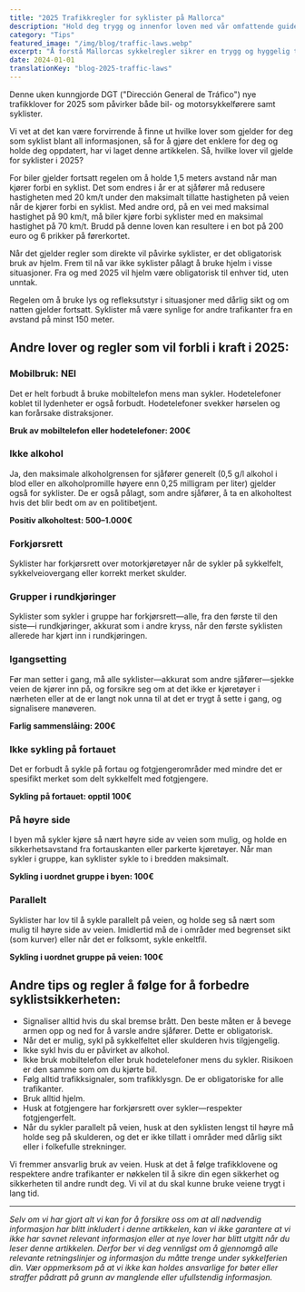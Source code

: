 ```yaml
---
title: "2025 Trafikkregler for syklister på Mallorca"
description: "Hold deg trygg og innenfor loven med vår omfattende guide til de nyeste sykkelreglene og trafikklovene på Mallorca for 2025."
category: "Tips"
featured_image: "/img/blog/traffic-laws.webp"
excerpt: "Å forstå Mallorcas sykkelregler sikrer en trygg og hyggelig tur. Lær om regler for gruppesykling, hjelmpåbud, plassering på veien og de nyeste 2025-regelverket som påvirker syklister."
date: 2024-01-01
translationKey: "blog-2025-traffic-laws"
---
```


Denne uken kunngjorde DGT ("Dirección General de Tráfico") nye trafikklover for 2025 som påvirker både bil- og motorsykkelførere samt syklister.

Vi vet at det kan være forvirrende å finne ut hvilke lover som gjelder for deg som syklist blant all informasjonen, så for å gjøre det enklere for deg og holde deg oppdatert, har vi laget denne artikkelen. Så, hvilke lover vil gjelde for syklister i 2025?

For biler gjelder fortsatt regelen om å holde 1,5 meters avstand når man kjører forbi en syklist. Det som endres i år er at sjåfører må redusere hastigheten med 20 km/t under den maksimalt tillatte hastigheten på veien når de kjører forbi en syklist. Med andre ord, på en vei med maksimal hastighet på 90 km/t, må biler kjøre forbi syklister med en maksimal hastighet på 70 km/t. Brudd på denne loven kan resultere i en bot på 200 euro og 6 prikker på førerkortet.

Når det gjelder regler som direkte vil påvirke syklister, er det obligatorisk bruk av hjelm. Frem til nå var ikke syklister pålagt å bruke hjelm i visse situasjoner. Fra og med 2025 vil hjelm være obligatorisk til enhver tid, uten unntak.

Regelen om å bruke lys og refleksutstyr i situasjoner med dårlig sikt og om natten gjelder fortsatt. Syklister må være synlige for andre trafikanter fra en avstand på minst 150 meter.

## Andre lover og regler som vil forbli i kraft i 2025:

### Mobilbruk: NEI

Det er helt forbudt å bruke mobiltelefon mens man sykler. Hodetelefoner koblet til lydenheter er også forbudt. Hodetelefoner svekker hørselen og kan forårsake distraksjoner.

**Bruk av mobiltelefon eller hodetelefoner: 200€**

### Ikke alkohol

Ja, den maksimale alkoholgrensen for sjåfører generelt (0,5 g/l alkohol i blod eller en alkoholpromille høyere enn 0,25 milligram per liter) gjelder også for syklister. De er også pålagt, som andre sjåfører, å ta en alkoholtest hvis det blir bedt om av en politibetjent.

**Positiv alkoholtest: 500–1.000€**

### Forkjørsrett

Syklister har forkjørsrett over motorkjøretøyer når de sykler på sykkelfelt, sykkelveiovergang eller korrekt merket skulder.

### Grupper i rundkjøringer

Syklister som sykler i gruppe har forkjørsrett—alle, fra den første til den siste—i rundkjøringer, akkurat som i andre kryss, når den første syklisten allerede har kjørt inn i rundkjøringen.

### Igangsetting

Før man setter i gang, må alle syklister—akkurat som andre sjåfører—sjekke veien de kjører inn på, og forsikre seg om at det ikke er kjøretøyer i nærheten eller at de er langt nok unna til at det er trygt å sette i gang, og signalisere manøveren.

**Farlig sammenslåing: 200€**

### Ikke sykling på fortauet

Det er forbudt å sykle på fortau og fotgjengerområder med mindre det er spesifikt merket som delt sykkelfelt med fotgjengere.

**Sykling på fortauet: opptil 100€**

### På høyre side

I byen må sykler kjøre så nært høyre side av veien som mulig, og holde en sikkerhetsavstand fra fortauskanten eller parkerte kjøretøyer. Når man sykler i gruppe, kan syklister sykle to i bredden maksimalt.

**Sykling i uordnet gruppe i byen: 100€**

### Parallelt

Syklister har lov til å sykle parallelt på veien, og holde seg så nært som mulig til høyre side av veien. Imidlertid må de i områder med begrenset sikt (som kurver) eller når det er folksomt, sykle enkeltfil.

**Sykling i uordnet gruppe på veien: 100€**

## Andre tips og regler å følge for å forbedre syklistsikkerheten:

- Signaliser alltid hvis du skal bremse brått. Den beste måten er å bevege armen opp og ned for å varsle andre sjåfører. Dette er obligatorisk.
- Når det er mulig, sykl på sykkelfeltet eller skulderen hvis tilgjengelig.
- Ikke sykl hvis du er påvirket av alkohol.
- Ikke bruk mobiltelefon eller bruk hodetelefoner mens du sykler. Risikoen er den samme som om du kjørte bil.
- Følg alltid trafikksignaler, som trafikklysgn. De er obligatoriske for alle trafikanter.
- Bruk alltid hjelm.
- Husk at fotgjengere har forkjørsrett over sykler—respekter fotgjengerfelt.
- Når du sykler parallelt på veien, husk at den syklisten lengst til høyre må holde seg på skulderen, og det er ikke tillatt i områder med dårlig sikt eller i folkefulle strekninger.

Vi fremmer ansvarlig bruk av veien. Husk at det å følge trafikklovene og respektere andre trafikanter er nøkkelen til å sikre din egen sikkerhet og sikkerheten til andre rundt deg. Vi vil at du skal kunne bruke veiene trygt i lang tid.

---

*Selv om vi har gjort alt vi kan for å forsikre oss om at all nødvendig informasjon har blitt inkludert i denne artikkelen, kan vi ikke garantere at vi ikke har savnet relevant informasjon eller at nye lover har blitt utgitt når du leser denne artikkelen. Derfor ber vi deg vennligst om å gjennomgå alle relevante retningslinjer og informasjon du måtte trenge under sykkelferien din. Vær oppmerksom på at vi ikke kan holdes ansvarlige for bøter eller straffer pådratt på grunn av manglende eller ufullstendig informasjon.*
